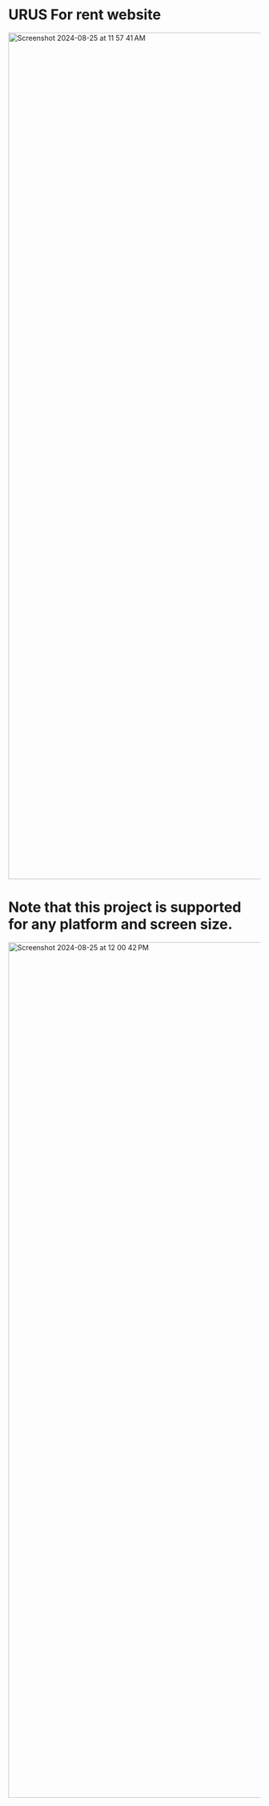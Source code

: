 # URUS For rent website
<img width="1692" alt="Screenshot 2024-08-25 at 11 57 41 AM" src="https://github.com/user-attachments/assets/99731c7f-47e2-4904-bd20-08c32d38842e">

# Note that this project is supported for any platform and screen size.


<img width="1710" alt="Screenshot 2024-08-25 at 12 00 42 PM" src="https://github.com/user-attachments/assets/e84b0adf-1c49-4509-99b6-a6e3a14a9744">
